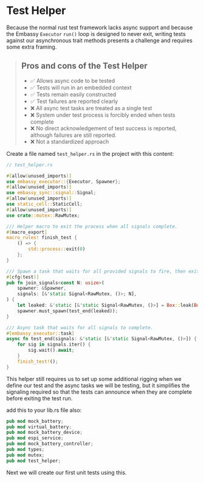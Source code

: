 # Test Helper

Because the normal rust test framework lacks async support and because the Embassy `Executor` `run()` loop is designed to never exit, writing tests against our asynchronous trait methods presents a challenge and requires some extra framing.

>## Pros and cons of the Test Helper
>- ✅ Allows async code to be tested
>- ✅ Tests will run in an embedded context
>- ✅ Tests remain easily constructed
>- ✅ Test failures are reported clearly
>- ❌ All async test tasks are treated as a single test
>- ❌ System under test process is forcibly ended when tests complete
>- ❌ No direct acknowledgement of test success is reported, although failures are still reported.
>- ❌ Not a standardized approach


Create a file named `test_helper.rs` in the project with this content:
```rust
// test_helper.rs

#[allow(unused_imports)]
use embassy_executor::{Executor, Spawner};
#[allow(unused_imports)]
use embassy_sync::signal::Signal;
#[allow(unused_imports)]
use static_cell::StaticCell;
#[allow(unused_imports)]
use crate::mutex::RawMutex; 

/// Helper macro to exit the process when all signals complete.
#[macro_export]
macro_rules! finish_test {
    () => {
        std::process::exit(0)
    };
}

/// Spawn a task that waits for all provided signals to fire, then exits.
#[cfg(test)]
pub fn join_signals<const N: usize>(
    spawner: &Spawner,
    signals: [&'static Signal<RawMutex, ()>; N],
) {
    let leaked: &'static [&'static Signal<RawMutex, ()>] = Box::leak(Box::new(signals));
    spawner.must_spawn(test_end(leaked));
}

/// Async task that waits for all signals to complete.
#[embassy_executor::task]
async fn test_end(signals: &'static [&'static Signal<RawMutex, ()>]) {
    for sig in signals.iter() {
        sig.wait().await;
    }
    finish_test!();
}
```
This helper still requires us to set up some additional rigging when we define our test and the async tasks we will be testing, but it simplifies the signaling required so that the tests can announce when they are complete before exiting the test run.

add this to your lib.rs file also:
```rust
pub mod mock_battery;
pub mod virtual_battery;
pub mod mock_battery_device;
pub mod espi_service;
pub mod mock_battery_controller;
pub mod types;
pub mod mutex;
pub mod test_helper;
```

Next we will create our first unit tests using this.


